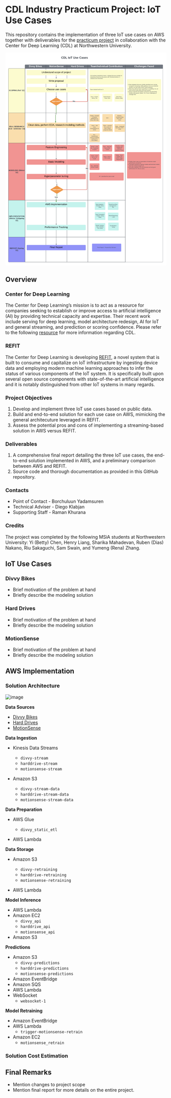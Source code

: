 # CDL Industry Practicum Project: IoT Use Cases
This repository contains the implementation of three IoT use cases on AWS together with deliverables for the [practicum project](https://www.mccormick.northwestern.edu/analytics/curriculum/descriptions/msia-489.html) in collaboration with the Center for Deep Learning (CDL) at Northwestern University. 

![](misc/flowchart.png)

## Overview

### Center for Deep Learning
The Center for Deep Learning’s mission is to act as a resource for companies seeking to establish or improve access to artificial intelligence (AI) by providing technical capacity and expertise. Their recent work include serving for deep learning, model architecture redesign, AI for IoT and general streaming, and prediction or scoring confidence. Please refer to the following [resource](https://www.mccormick.northwestern.edu/research/deep-learning/) for more information regarding CDL. 

### REFIT
The Center for Deep Learning is developing [REFIT](https://www.mccormick.northwestern.edu/research/deep-learning/projects/refit/), a novel system that is built to consume and capitalize on IoT infrastructure by ingesting device data and employing modern machine learning approaches to infer the status of various components of the IoT system. It is specifically built upon several open source components with state-of-the-art artificial intelligence and it is notably distinguished from other IoT systems in many regards. 

### Project Objectives

1. Develop and implement three IoT use cases based on public data.
2. Build and end-to-end solution for each use case on AWS, mimicking the general architecuture leveraged in REFIT. 
3. Assess the potential pros and cons of implementing a streaming-based solution in AWS versus REFIT. 

### Deliverables
1.  A comprehensive final report detailing the three IoT use cases, the end-to-end solution implemented in AWS, and a preliminary comparison between AWS and REFIT.
2. Source code and thorough documentation as provided in this GitHub repository.

### Contacts
- Point of Contact - Borchuluun Yadamsuren
- Technical Adviser - Diego Klabjan
- Supporting Staff - Raman Khurana

### Credits
The project was completed by the following MSiA students at Northwestern University: Yi (Betty) Chen, Henry Liang, Sharika Mahadevan, Ruben (Dias) Nakano, Riu Sakaguchi, Sam Swain, and Yumeng (Rena) Zhang. 

## IoT Use Cases

### Divvy Bikes
- Brief motivation of the problem at hand
- Briefly describe the modeling solution

### Hard Drives
- Brief motivation of the problem at hand
- Briefly describe the modeling solution

### MotionSense
- Brief motivation of the problem at hand
- Briefly describe the modeling solution

## AWS Implementation

### Solution Architecture

<img width="613" alt="image" src="https://github.com/samswain2/CDL-UseCases/assets/113140351/df7f1658-4759-43fe-8698-952d9eda7fb3">

**Data Sources**
- [Divvy Bikes](https://divvybikes.com/system-data)
- [Hard Drives](https://www.backblaze.com/b2/hard-drive-test-data.html)
- [MotionSense](https://github.com/mmalekzadeh/motion-sense)

**Data Ingestion**
- Kinesis Data Streams
    - `divvy-stream`
    - `harddrive-stream`
    - `motionsense-stream`

- Amazon S3
    - `divvy-stream-data`
    - `harddrive-stream-data`
    - `motionsense-stream-data`

**Data Preparation**
- AWS Glue
    - `divvy_static_etl`

- AWS Lambda


**Data Storage**
- Amazon S3
    - `divvy-retraining`
    - `harddrive-retraining`
    - `motionsense-retraining`

- AWS Lambda

**Model Inference**
- AWS Lambda
- Amazon EC2
    - `divvy_api`
    - `harddrive_api`
    - `motionsense_api`
- Amazon S3

**Predictions**
- Amazon S3
    - `divvy-predictions`
    - `harddrive-predictions`
    - `motionsense-predictions`
- Amazon EventBridge
- Amazon SQS
- AWS Lambda
- WebSocket
    - `websocket-1`

**Model Retraining**
- Amazon EventBridge
- AWS Lambda
    - `trigger-motionsense-retrain`
- Amazon EC2
    - `motionsense_retrain`

### Solution Cost Estimation




## Final Remarks
- Mention changes to project scope
- Mention final report for more details on the entire project. 